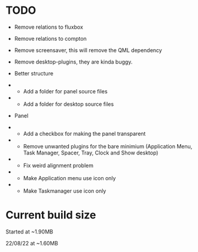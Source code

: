 # TODO

- Remove relations to fluxbox
- Remove relations to compton
- Remove screensaver, this will remove the QML dependency
- Remove desktop-plugins, they are kinda buggy.

- Better structure

- - Add a folder for panel source files

- - Add a folder for desktop source files

- Panel

- - Add a checkbox for making the panel transparent

- - Remove unwanted plugins for the bare minimium (Application Menu, Task Manager, Spacer, Tray, Clock and Show desktop)

- - Fix weird alignment problem

- - Make Application menu use icon only

- - Make Taskmanager use icon only

# Current build size
Started at ~1.90MB

22/08/22 at ~1.60MB
